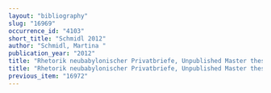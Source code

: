 ```yaml
---
layout: "bibliography"
slug: "16969"
occurrence_id: "4103"
short_title: "Schmidl 2012"
author: "Schmidl, Martina "
publication_year: "2012"
title: "Rhetorik neubabylonischer Privatbriefe, Unpublished Master thesis (Vienna)"
title: "Rhetorik neubabylonischer Privatbriefe, Unpublished Master thesis (Vienna)"
previous_item: "16972"
---
```

